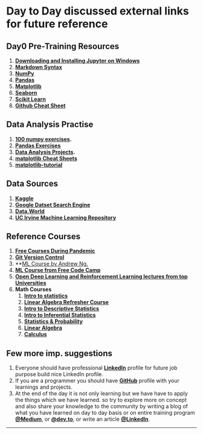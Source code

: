 # Day to Day discussed external links for future reference

## Day0 Pre-Training Resources

1. **[Downloading and Installing Jupyter on Windows](https://medium.com/@anilkumarteegala/getting-started-with-anaconda-and-jupyter-notebook-on-windows-68e68a2a3bbb)**
2. **[Markdown Syntax](https://www.markdownguide.org/cheat-sheet/)**
3. **[NumPy](http://numpy.org/)**
4. **[Pandas](http://pandas.pydata.org/)**
5. **[Matplotlib](http://matplotlib.org/)**
6. **[Seaborn](https://seaborn.pydata.org/)**
7. **[Scikit Learn](http://scikit-learn.org)**
8. **[Github Cheat Sheet](https://github.github.com/training-kit/downloads/github-git-cheat-sheet.pdf)**


## Data Analysis Practise

1. **[100 numpy exercises](https://github.com/rougier/numpy-100).**
2. **[Pandas Exercises](https://github.com/guipsamora/pandas_exercises)**
3. **[Data Analysis Projects](freecodecamp.org/learn/data-analysis-with-python/data-analysis-with-python-projects/).**
2. **[matplotlib Cheat Sheets](https://github.com/rougier/matplotlib-cheatsheet)**
3. **[matplotlib-tutorial](https://github.com/rougier/matplotlib-tutorial)**

## Data Sources
1. **[Kaggle](https://www.kaggle.com/datasets)**
2. **[Google Datset Search Engine](https://datasetsearch.research.google.com/)**
3. **[Data.World](https://data.world/)**
4. **[UC Irvine Machine Learning Repository](https://archive.ics.uci.edu/ml/index.php)**

## Reference Courses

1. **[Free Courses During Pandemic](https://medium.com/@anilkumarteegala/free-online-certificate-courses-you-can-start-during-covid-19-epidemic-8cbfdce1a49e)**
2. **[Git Version Control](https://openclassrooms.com/en/courses/5671626-manage-your-code-project-with-git-github)**
2. **[ML Course by Andrew Ng.](https://www.youtube.com/playlist?list=PLoROMvodv4rMiGQp3WXShtMGgzqpfVfbU)
2. **[ML Course from Free Code Camp](https://www.freecodecamp.org/learn/)**
3. **[Open Deep Learning and Reinforcement Learning lectures from top Universities](https://github.com/Machine-Learning-Tokyo/AI_Curriculum)**
3. **Math Courses**
    1. **[Intro to statistics](https://in.udacity.com/portfolio-builder/intro-to-statistics--st101)**
    1. **[Linear Algebra Refresher Course](https://www.udacity.com/course/linear-algebra-refresher-course--ud953)**
    1. **[Intro to Descriptive Statistics](https://in.udacity.com/course/intro-to-descriptive-statistics--ud827)**
    1. **[Intro to Inferential Statistics](https://in.udacity.com/course/intro-to-inferential-statistics--ud201)**
    1. **[Statistics & Probability](https://www.khanacademy.org/math/statistics-probability)**
    1. **[Linear Algebra](https://www.khanacademy.org/math/linear-algebra)**
	  1. **[Calculus](https://www.youtube.com/playlist?list=PLZHQObOWTQDMsr9K-rj53DwVRMYO3t5Yr)**

## Few more imp. suggestions
1. Everyone should have professional [**LinkedIn**](https://www.linkedin.com/) profile for future job purpose build nice LinkedIn profile.
2. If you are a programmer you should have [**GitHub**](github.com) profile with your learnings and projects.
3. At the end of the day it is not only learning but we have have to apply the things which we have learned. so try to explore more on concept and also share your knowledge to the community by writing a blog of what you have learned on day to day basis or on entire training program [**@Medium**](https://medium.com/), or [**@dev.to**](https://dev.to/new), or write an article [**@LinkedIn**](https://www.linkedin.com/post/new/).
***************************
